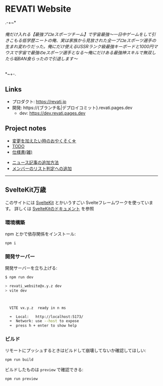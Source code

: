 # REVATI Website

.-+~*
###### 俺だけ入れる【最強プロeスポーツチーム】で宇宙最強〜一日中ゲームをして引きこもる低学歴ニートの俺、実は家族から見放された全一プロeスポーツ選手の生まれ変わりだった。俺にだけ使えるUSSRランク級最強キーボードと1000円マウスで宇宙で最強のeスポーツ選手となる～俺にだけある最強神スキルで無双したら垢BAN食らったので引退します～
*~+-.

## Links

- プロダクト: https://revati.jp
- 開発: https://{ブランチ名|デプロイコミット}.revati.pages.dev
  - dev: https://dev.revati.pages.dev

## Project notes

- [変更を加えたい時のおやくそく☆](./docs/CONTRIBUTING.md)
- [TODO](./docs/TODO.md)
- [仕様書(雑)](./docs/SPECIFICATION.md)

* [ニュース記事の追加方法](./docs/ADDING_NEWS.md)
* [メンバーのリスト判定への追加](./src/lib/data/MEMBERS.ts)

---

## SvelteKit万歳

このサイトには [SvelteKit](https://kit.svelte.jp) とかいうすごい Svelteフレームワークを使っています。
詳しくは [SvelteKitのドキュメント](https://kit.svelte.jp/docs/introduction) を参照

### 環境構築

npm とかで依存関係をインストール:

```bash
npm i
```

### 開発サーバー

開発サーバーを立ち上げる:

```bash
$ npm run dev

> revati_website@x.y.z dev
> vite dev



  VITE vx.y.z  ready in n ms

  ➜  Local:   http://localhost:5173/
  ➜  Network: use --host to expose
  ➜  press h + enter to show help
```

### ビルド

リモートにプッシュするときはビルドして崩壊してないか確認してほしい:

```bash
npm run build
```

ビルドしたものは `preview` で確認できる:

```bash
npm run preview
```
